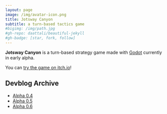 ```yaml
---
layout: page
image: /img/avatar-icon.png
title: Jotsway Canyon
subtitle: a turn-based tactics game
#bigimg: /img/path.jpg
#gh-repo: daattali/beautiful-jekyll
#gh-badge: [star, fork, follow]
---
```


**Jotsway Canyon** is a turn-based strategy game made with [Godot](https://godotengine.org) currently in early alpha.

You can [try the game on itch.io](https://jaggygames.itch.io/jotswaycanyon)!

## Devblog Archive

* [Alpha 0.4](https://jaggygames.github.io/2017-10-14-alpha-04/)
* [Alpha 0.5](https://jaggygames.github.io/2018-02-28-alpha-05/)
* [Alpha 0.6](https://jaggygames.github.io/2018-03-18-alpha-06/)
